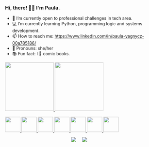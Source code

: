 ### Hi, there! 👩‍💻 I'm Paula.

- 🚀 I’m currently open to professional challenges in tech area.
- 💻 I’m currently learning Python, programming logic and systems development.
- 📫 How to reach me: https://www.linkedin.com/in/paula-yagnycz-00a785186/
- 🌙 Pronouns: she/her
- 📚 Fun fact: I 💙 comic books.

<div>
  <a href="https://github.com/codepaula">
  <img height="160em" src="https://github-readme-stats.vercel.app/api?username=codepaula&show_icons=true&theme=transparent">
  <img height="160em" src="https://github-readme-stats.vercel.app/api/top-langs/?username=codepaula">
</div>
  
<div style-"display: inline_block"><br>
  <img height="50em" src="https://cdn.jsdelivr.net/gh/devicons/devicon/icons/jupyter/jupyter-original-wordmark.svg" /> 
  <img height="50em" src="https://cdn.jsdelivr.net/gh/devicons/devicon/icons/jetbrains/jetbrains-original.svg" />
  <img height="50em" src="https://cdn.jsdelivr.net/gh/devicons/devicon/icons/pandas/pandas-original-wordmark.svg" />
  <img height="50em" src="https://cdn.jsdelivr.net/gh/devicons/devicon/icons/pycharm/pycharm-original-wordmark.svg" />
  <img height="50em" src="https://cdn.jsdelivr.net/gh/devicons/devicon/icons/python/python-original-wordmark.svg" />
  <img height="50em" src="https://cdn.jsdelivr.net/gh/devicons/devicon/icons/trello/trello-plain.svg" />
  <img height="50em" src="https://cdn.jsdelivr.net/gh/devicons/devicon/icons/anaconda/anaconda-original.svg" />
</div>
  
<p align="center">
 <a href="https://www.linkedin.com/in/paula-yagnycz-00a785186/"><img src="https://img.shields.io/badge/linkedin-%230077B5.svg?&style=for-the-badge&logo=linkedin&logoColor=white" /></a>&nbsp;&nbsp;&nbsp;&nbsp;
  <a href="mailto:paula.y.letras@gmail.com?subject=Came%20from%20Github"><img src="https://img.shields.io/badge/gmail-%23D14836.svg?&style=for-the-badge&logo=gmail&logoColor=white" /></a>&nbsp;&nbsp;&nbsp;&nbsp;
<p>
